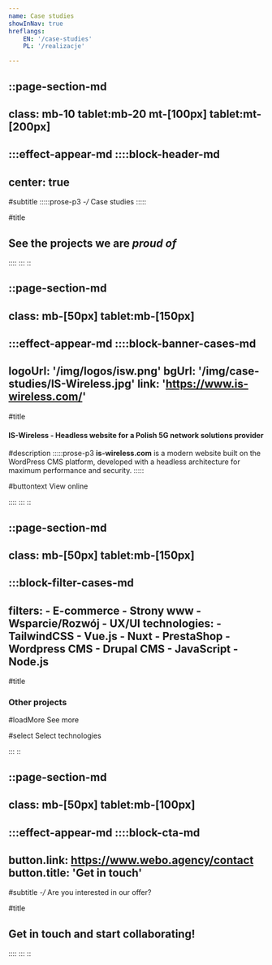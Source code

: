 ```yaml
---
name: Case studies
showInNav: true
hreflangs:
    EN: '/case-studies'
    PL: '/realizacje'

---
```

::page-section-md
---
class:  mb-10 tablet:mb-20 mt-[100px] tablet:mt-[200px]
---
:::effect-appear-md
::::block-header-md
---
center: true
---

#subtitle
:::::prose-p3 
*-/* Case studies 
:::::

#title
## See the projects we are *proud of*

::::
:::
::


::page-section-md
---
class: mb-[50px] tablet:mb-[150px]
---
:::effect-appear-md
::::block-banner-cases-md
---
logoUrl: '/img/logos/isw.png'
bgUrl: '/img/case-studies/IS-Wireless.jpg'
link: 'https://www.is-wireless.com/'
---

#title
#### IS-Wireless - Headless website for a Polish 5G network solutions provider

#description
:::::prose-p3
**is-wireless.com** is a modern website built on the WordPress CMS platform, developed with a headless architecture for maximum performance and security.
:::::

#buttontext
View online

::::
:::
::




::page-section-md
---
class: mb-[50px] tablet:mb-[150px]
---

:::block-filter-cases-md
---
filters:
    - E-commerce
    - Strony www
    - Wsparcie/Rozwój
    - UX/UI
technologies:
    - TailwindCSS
    - Vue.js
    - Nuxt
    - PrestaShop
    - Wordpress CMS
    - Drupal CMS
    - JavaScript
    - Node.js
---

#title
### Other projects

#loadMore
See more

#select
Select technologies



:::
::



::page-section-md
---
class: mb-[50px] tablet:mb-[100px]
---
:::effect-appear-md
::::block-cta-md
---
button.link: https://www.webo.agency/contact
button.title: 'Get in touch'
---

#subtitle
*-/* Are you interested in our offer?

#title
## Get in touch and start collaborating!


::::
:::
::
